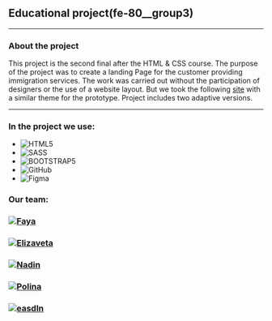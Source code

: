 ## Educational project(fe-80__group3)
***
### About the project
This project is the second final after the HTML & CSS course.
The purpose of the project was to create a landing Page for the customer providing immigration services.
The work was carried out without the participation of designers or the use of a website layout. But we took the following [site](https://canpassgroup.com/) with a similar theme for the prototype.
Project includes two adaptive versions.


***
### In the project we use:
* ![HTML5](https://img.shields.io/badge/html5-%23E34F26.svg?style=for-the-badge&logo=html5&logoColor=white)
* ![SASS](https://img.shields.io/badge/SASS-hotpink.svg?style=for-the-badge&logo=SASS&logoColor=white)
* ![BOOTSTRAP5](https://img.shields.io/badge/BOOTSTRAP5-blue?logo=bootstrap&logoColor=white)
* ![GitHub](https://img.shields.io/badge/github-%23121011.svg?style=for-the-badge&logo=github&logoColor=white)
* ![Figma](https://img.shields.io/badge/figma-%23F24E1E.svg?style=for-the-badge&logo=figma&logoColor=white)

 
### Our team:
 <h3>
  <a href="https://github.com/FayaAkh">
    <img alt="Faya" src="https://img.shields.io/badge/-Faya-black?style=for-the-badge&logo=github&logoColor=white" />
  </a>
</h3>
 <h3>
  <a href="https://github.com/grecha97">
    <img alt="Elizaveta" src="https://img.shields.io/badge/- Elizaveta-black?style=for-the-badge&logo=github&logoColor=white" />
  </a>
</h3>
 <h3>
  <a href="https://github.com/NadinKonst">
    <img alt="Nadin" src="https://img.shields.io/badge/-Nadin-black?style=for-the-badge&logo=github&logoColor=white" />
  </a>
</h3>
 <h3>
  <a href="https://github.com/AleksandrovaPolina">
    <img alt="Polina" src="https://img.shields.io/badge/-Polina-black?style=for-the-badge&logo=github&logoColor=white" />
  </a>
</h3>
 <h3>
  <a href="https://github.com/easdln">
    <img alt="easdln" src="https://img.shields.io/badge/-easdln-black?style=for-the-badge&logo=github&logoColor=white" />
  </a>
</h3>